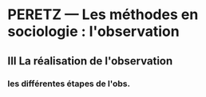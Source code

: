 # PERETZ — Les méthodes en sociologie : l'observation

## III La réalisation de l'observation

### les différentes étapes de l'obs.

